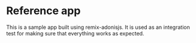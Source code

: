 # Reference app

This is a sample app built using remix-adonisjs.
It is used as an integration test for making sure that everything works as expected.
